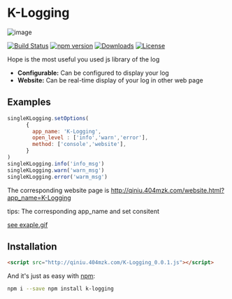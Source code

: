 # K-Logging

![image](http://qiniu.404mzk.com/K-Logging_logo.png)

[![Build Status](https://travis-ci.org/mzkmzk/K-Logging.png?style=flat)](https://travis-ci.org/mzkmzk/K-Logging)
[![npm version](https://img.shields.io/npm/v/k-logging.svg?style=flat)](https://www.npmjs.com/package/k-logging)
[![Downloads](https://img.shields.io/npm/dt/k-logging.svg?style=flat)](https://www.npmjs.com/package/k-logging)
[![License](https://img.shields.io/npm/l/k-logging.svg?style=flat)](https://www.npmjs.com/package/k-logging)

Hope is the most useful you used js library of the log 

* **Configurable:** Can be configured to display your log 
* **Website:** Can be real-time display of your log in other web page

## Examples

```javascript
singleKLogging.setOptions(
      {
        app_name: 'K-Logging',
        open_level : ['info','warn','error'],
        method: ['console','website'],
      }
)
singleKLogging.info('info_msg')
singleKLogging.warn('warn_msg')
singleKLogging.error('warm_msg')
```

The corresponding website page is <http://qiniu.404mzk.com/website.html?app_name=K-Logging>

tips: The corresponding app_name and set consitent

[see exaple.gif](http://qiniu.404mzk.com/k-logging_demo.gif)

## Installation

```html
<script src="http://qiniu.404mzk.com/K-Logging_0.0.1.js"></script>
```

And it's just as easy with [npm](http://npmjs.com):

```sh
npm i --save npm install k-logging 
```

